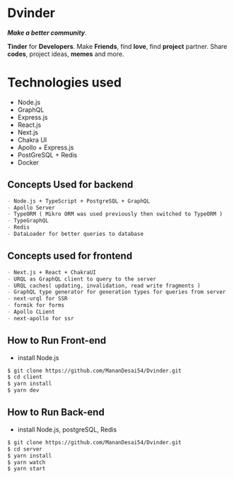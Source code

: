 # Dvinder
**_Make a better community_**.

**Tinder** for **Developers**. Make **Friends**, find **love**, find **project** partner. Share **codes**, project ideas, **memes** and more.

# Technologies used

- Node.js
- GraphQL
- Express.js
- React.js
- Next.js
- Chakra UI
- Apollo + Express.js
- PostGreSQL + Redis
- Docker

## Concepts Used for backend

```md
- Node.js + TypeScript + PostgreSQL + GraphQL
- Apollo Server
- TypeORM ( Mikro ORM was used previously then switched to TypeORM )
- TypeGraphQL
- Redis
- DataLoader for better queries to database
```

## Concepts used for frontend

```md
- Next.js + React + ChakraUI
- URQL as GraphQL client to query to the server
- URQL caches( updating, invalidation, read write fragments )
- GraphQL type generator for generation types for queries from server
- next-urql for SSR
- formik for forms
- Apollo CLient
- next-apollo for ssr
```

## How to Run Front-end

- install Node.js

```bash
$ git clone https://github.com/MananDesai54/Dvinder.git
$ cd client
$ yarn install
$ yarn dev
```

## How to Run Back-end

- install Node.js, postgreSQL, Redis

```bash
$ git clone https://github.com/MananDesai54/Dvinder.git
$ cd server
$ yarn install
$ yarn watch
$ yarn start
```
